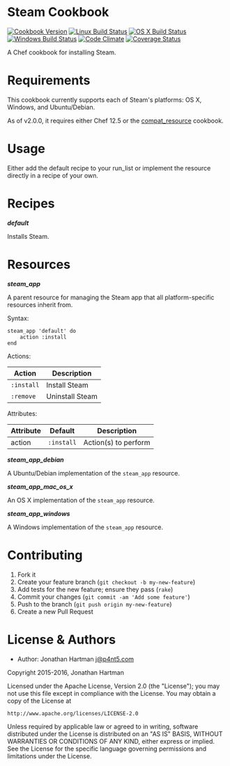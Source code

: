 Steam Cookbook
==============
[![Cookbook Version](https://img.shields.io/cookbook/v/steam.svg)][cookbook]
[![Linux Build Status](https://img.shields.io/circleci/project/RoboticCheese/steam-chef.svg)][circle]
[![OS X Build Status](https://img.shields.io/travis/RoboticCheese/steam-chef.svg)][travis]
[![Windows Build Status](https://img.shields.io/appveyor/ci/RoboticCheese/steam-chef.svg)][appveyor]
[![Code Climate](https://img.shields.io/codeclimate/github/RoboticCheese/steam-chef.svg)][codeclimate]
[![Coverage Status](https://img.shields.io/coveralls/RoboticCheese/steam-chef.svg)][coveralls]

[cookbook]: https://supermarket.chef.io/cookbooks/steam
[circle]: https://circleci.com/gh/RoboticCheese/steam-chef
[travis]: https://travis-ci.org/RoboticCheese/steam-chef
[appveyor]: https://ci.appveyor.com/project/RoboticCheese/steam-chef
[codeclimate]: https://codeclimate.com/github/RoboticCheese/steam-chef
[coveralls]: https://coveralls.io/r/RoboticCheese/steam-chef

A Chef cookbook for installing Steam.

Requirements
============

This cookbook currently supports each of Steam's platforms: OS X, Windows, and
Ubuntu/Debian.

As of v2.0.0, it requires either Chef 12.5 or the
[compat_resource](https://supermarket.chef.io/cookbooks/compat_resource)
cookbook.

Usage
=====

Either add the default recipe to your run_list or implement the resource
directly in a recipe of your own.

Recipes
=======

***default***

Installs Steam.

Resources
=========

***steam_app***

A parent resource for managing the Steam app that all platform-specific
resources inherit from.

Syntax:

    steam_app 'default' do
        action :install
    end

Actions:

| Action     | Description     |
|------------|-----------------|
| `:install` | Install Steam   |
| `:remove`  | Uninstall Steam |

Attributes:

| Attribute  | Default    | Description          |
|------------|------------|----------------------|
| action     | `:install` | Action(s) to perform |

***steam_app_debian***

A Ubuntu/Debian implementation of the `steam_app` resource.

***steam_app_mac_os_x***

An OS X implementation of the `steam_app` resource.

***steam_app_windows***

A Windows implementation of the `steam_app` resource.

Contributing
============

1. Fork it
2. Create your feature branch (`git checkout -b my-new-feature`)
3. Add tests for the new feature; ensure they pass (`rake`)
4. Commit your changes (`git commit -am 'Add some feature'`)
5. Push to the branch (`git push origin my-new-feature`)
6. Create a new Pull Request

License & Authors
=================
- Author: Jonathan Hartman <j@p4nt5.com>

Copyright 2015-2016, Jonathan Hartman

Licensed under the Apache License, Version 2.0 (the "License");
you may not use this file except in compliance with the License.
You may obtain a copy of the License at

    http://www.apache.org/licenses/LICENSE-2.0

Unless required by applicable law or agreed to in writing, software
distributed under the License is distributed on an "AS IS" BASIS,
WITHOUT WARRANTIES OR CONDITIONS OF ANY KIND, either express or implied.
See the License for the specific language governing permissions and
limitations under the License.
